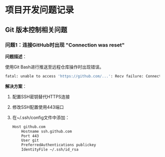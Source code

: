 # 项目开发问题记录

## Git 版本控制相关问题

### 问题1：连接GitHub时出现 "Connection was reset"
**问题描述**：

使用Git Bash进行推送至远程仓库操作时出现错误。

```bash
fatal: unable to access 'https://github.com/...': Recv failure: Connection was reset
```

**解决方案**：

1. 配置SSH密钥替代HTTPS连接

2. 修改SSH配置使用443端口

3. 在~/.ssh/config文件中添加：

   ```bash
   Host github.com
       Hostname ssh.github.com
       Port 443
       User git
       PreferredAuthentications publickey
       IdentityFile ~/.ssh/id_rsa